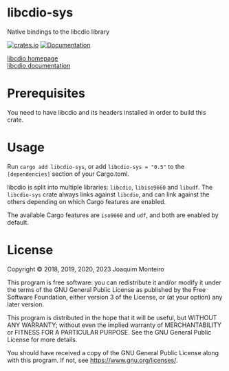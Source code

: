# libcdio-sys

Native bindings to the libcdio library

[![crates.io](https://img.shields.io/crates/v/libcdio-sys.svg)](https://crates.io/crates/libcdio-sys)
[![Documentation](https://docs.rs/libcdio-sys/badge.svg)](https://docs.rs/libcdio-sys)

[libcdio homepage](https://www.gnu.org/software/libcdio/)  
[libcdio documentation](https://www.gnu.org/software/libcdio/libcdio.html)

# Prerequisites

You need to have libcdio and its headers installed in order to build this crate.

# Usage

Run `cargo add libcdio-sys`, or add `libcdio-sys = "0.5"` to the `[dependencies]` section of your Cargo.toml.

libcdio is split into multiple libraries: `libcdio`, `libiso9660` and `libudf`. The `libcdio-sys` crate always links against `libcdio`, and can link against the others depending on which Cargo features are enabled.

The available Cargo features are `iso9660` and `udf`, and both are enabled by default.

# License

Copyright © 2018, 2019, 2020, 2023 Joaquim Monteiro

This program is free software: you can redistribute it and/or modify
it under the terms of the GNU General Public License as published by
the Free Software Foundation, either version 3 of the License, or
(at your option) any later version.

This program is distributed in the hope that it will be useful,
but WITHOUT ANY WARRANTY; without even the implied warranty of
MERCHANTABILITY or FITNESS FOR A PARTICULAR PURPOSE.  See the
GNU General Public License for more details.

You should have received a copy of the GNU General Public License
along with this program.  If not, see <https://www.gnu.org/licenses/>.
